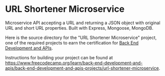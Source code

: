 # URL Shortener Microservice

Microservice API accepting a URL and returning a JSON object with original URL and short URL properties. Built with Express, Mongoose, MongoDB.

Here is the source directory for the "URL Shortener Microservice" project, one of the required projects to earn the certification for [Back End Development and APIs](https://www.freecodecamp.org/learn/back-end-development-and-apis).

Instructions for building your project can be found at https://www.freecodecamp.org/learn/back-end-development-and-apis/back-end-development-and-apis-projects/url-shortener-microservice.
